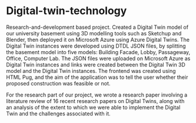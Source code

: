 # Digital-twin-technology

Research-and-development based project. Created a Digital Twin model of our university basement using 3D modelling tools such as Sketchup and Blender, then deployed it on Microsoft Azure using Azure Digital Twins. The Digital Twin instances were developed using DTDL JSON files, by splitting the basement model into five models: Building Facade, Lobby, Passageway, Office, Computer Lab. The JSON files were uploaded on Microsoft Azure as Digital Twin instances and links were created between the Digital Twin 3D model and the Digital Twin instances. The frontend was created using HTML Pug, and the aim of the application was to tell the user whether their proposed construction was feasible or not.

For the research part of our project, we wrote a research paper involving a literature review of 16 recent research papers on Digital Twins, along with an analysis of the extent to which we were able to implement the Digital Twin and the challenges associated with it.
